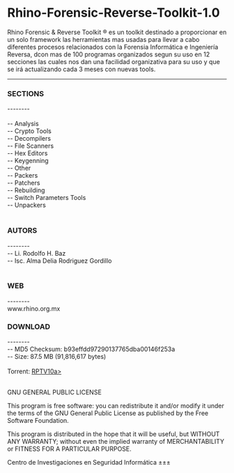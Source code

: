 # Rhino-Forensic-Reverse-Toolkit-1.0
Rhino Forensic &amp; Reverse Toolkit ® es un toolkit destinado a proporcionar en un solo framework las herramientas mas usadas para llevar a cabo diferentes procesos relacionados con la Forensia Informática e Ingeniería Reversa, dcon mas de 100 programas organizados segun su uso en 12 secciones las cuales nos dan una facilidad organizativa para su uso y que se irá actualizando cada 3 meses con nuevas tools.

--------
<H3>SECTIONS</H3>
--------<br><br>
-- Analysis<br>
-- Crypto Tools<br>
-- Decompilers<br>
-- File Scanners<br>
-- Hex Editors<br>
-- Keygenning<br>
-- Other<br>
-- Packers<br>
-- Patchers<br>
-- Rebuilding<br>
-- Switch Parameters Tools<br>
-- Unpackers<br><BR>
<H3>AUTORS</H3>
--------<br>                            
-- Li. Rodolfo H. Baz<br>
-- Isc. Alma Delia Rodriguez Gordillo <br>
<BR><H3>WEB</H3>
--------<br> 
www.rhino.org.mx<BR>


 <H3>DOWNLOAD</H3>
--------<br>
-- MD5 Checksum: b93effdd97290137765dba00146f253a<br>
-- Size:  87.5 MB (91,816,617 bytes)<br><br>
Torrent:  <a href="https://www.rhino.org.mx/416/Rhino Forensic & Reverse Toolkit 1.0.torrent">RPTV10a></a> 




<BR>GNU GENERAL PUBLIC LICENSE

This program is free software: you can redistribute it and/or modify it under the terms of the GNU General Public License as published by the Free Software Foundation.

This program is distributed in the hope that it will be useful, but WITHOUT ANY WARRANTY; without even the implied warranty of MERCHANTABILITY or FITNESS FOR A PARTICULAR PURPOSE.  

Centro de Investigaciones en Seguridad Informática ±±±
